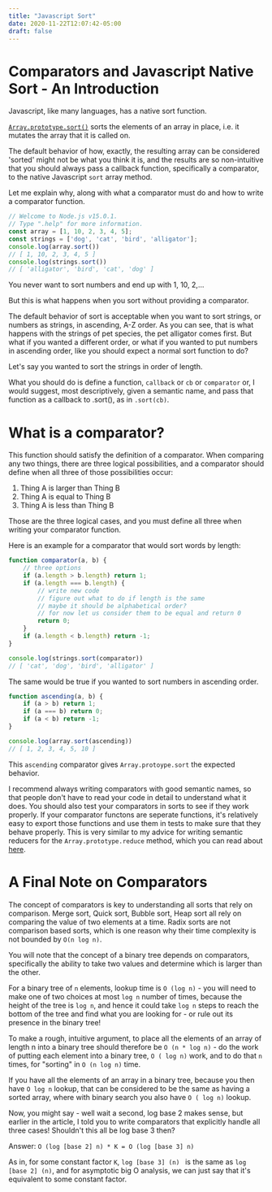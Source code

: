 ```yaml
---
title: "Javascript Sort"
date: 2020-11-22T12:07:42-05:00
draft: false
---
```


# Comparators and Javascript Native Sort - An Introduction

Javascript, like many languages, has a native sort function.


[`Array.prototype.sort()`](https://developer.mozilla.org/en-US/docs/Web/JavaScript/Reference/Global_Objects/Array/sort) sorts the elements of an array in place, i.e. it mutates the array that it is called on.

The default behavior of how, exactly, the resulting array can be considered 'sorted' might not be what you think it is, and the results are so non-intuitive that you should always pass a callback function, specifically a comparator, to the native Javascript `sort` array method.

Let me explain why, along with what a comparator must do and how to write a comparator function.

```javascript
// Welcome to Node.js v15.0.1.
// Type ".help" for more information.
const array = [1, 10, 2, 3, 4, 5];
const strings = ['dog', 'cat', 'bird', 'alligator'];
console.log(array.sort())
// [ 1, 10, 2, 3, 4, 5 ]
console.log(strings.sort())
// [ 'alligator', 'bird', 'cat', 'dog' ]
```

You never want to sort numbers and end up with 1, 10, 2,...

But this is what happens when you sort without providing a comparator.

The default behavior of sort is acceptable when you want to sort strings, or numbers as strings, in ascending, A-Z order. As you can see, that is what happens with the strings of pet species, the pet alligator comes first. But what if you wanted a different order, or what if you wanted to put numbers in ascending order, like you should expect a normal sort function to do?

Let's say you wanted to sort the strings in order of length.

What you should do is define a function, `callback` or `cb` or `comparator` or, I would suggest, most descriptively, given a semantic name, and pass that function as a callback to .sort(), as in `.sort(cb)`.

# What is a comparator?

This function should satisfy the definition of a comparator. When comparing any two things, there are three logical possibilities, and a comparator should define when all three of those possibilities occur:

1. Thing A is larger than Thing B
2. Thing A is equal to Thing B
3. Thing A is less than Thing B

Those are the three logical cases, and you must define all three when writing your comparator function.

Here is an example for a comparator that would sort words by length:

```javascript
function comparator(a, b) {
    // three options
    if (a.length > b.length) return 1;
    if (a.length === b.length) {
        // write new code
        // figure out what to do if length is the same
        // maybe it should be alphabetical order?
        // for now let us consider them to be equal and return 0
        return 0;
    }
    if (a.length < b.length) return -1;
}

console.log(strings.sort(comparator))
// [ 'cat', 'dog', 'bird', 'alligator' ]
```

The same would be true if you wanted to sort numbers in ascending order.

```javascript
function ascending(a, b) {
    if (a > b) return 1;
    if (a === b) return 0;
    if (a < b) return -1;
}

console.log(array.sort(ascending))
// [ 1, 2, 3, 4, 5, 10 ]
```
This `ascending` comparator gives `Array.protoype.sort` the expected behavior.

I recommend always writing comparators with good semantic names, so that people don't have to read your code in detail to understand what it does. You should also test your comparators in sorts to see if they work properly. If your comparator functons are seperate functions, it's relatively easy to export those functions and use them in tests to make sure that they behave properly. This is very similar to my advice for writing semantic reducers for the `Array.prototype.reduce` method, which you can read about [here](https://www.joshuaskootsky.com/posts/case-for-reduce/).

# A Final Note on Comparators

The concept of comparators is key to understanding all sorts that rely on comparison. Merge sort, Quick sort, Bubble sort, Heap sort all rely on comparing the value of two elements at a time. Radix sorts are not comparison based sorts, which is one reason why their time complexity is not bounded by `O(n log n)`.

You will note that the concept of a binary tree depends on comparators, specifically the ability to take two values and determine which is larger than the other.

For a binary tree of `n` elements, lookup time is `O (log n)` - you will need to make one of two choices at most `log n` number of times, because the height of the tree is `log n`, and hence it could take `log n` steps to reach the bottom of the tree and find what you are looking for - or rule out its presence in the binary tree!

To make a rough, intuitive argument, to place all the elements of an array of length n into a binary tree should therefore be `O (n * log n)` - do the work of putting each element into a binary tree, `O ( log n)` work, and to do that `n` times, for "sorting" in `O (n log n)` time.

If you have all the elements of an array in a binary tree, because you then have `O log n` lookup, that can be considered to be the same as having a sorted array, where with binary search you also have `O ( log n)` lookup.

Now, you might say - well wait a second, log base 2 makes sense, but earlier in the article, I told you to write comparators that explicitly handle all three cases! Shouldn't this all be log base 3 then?

Answer: `O (log [base 2] n) * K = O (log [base 3] n)`

As in, for some constant factor `K`, `log [base 3] (n) ` is the same as `log [base 2] (n)`, and for asymptotic big O analysis, we can just say that it's equivalent to some constant factor.

